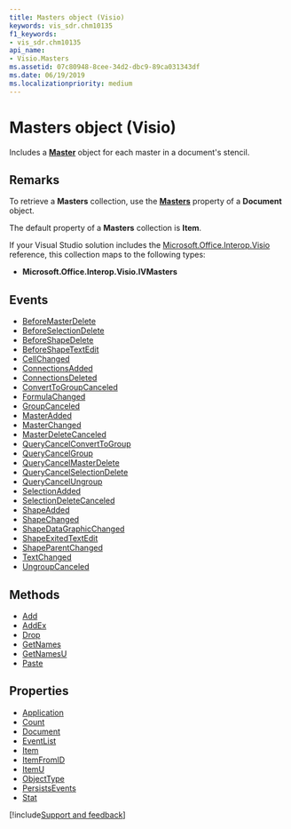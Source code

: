 ```yaml
---
title: Masters object (Visio)
keywords: vis_sdr.chm10135
f1_keywords:
- vis_sdr.chm10135
api_name:
- Visio.Masters
ms.assetid: 07c80948-8cee-34d2-dbc9-89ca031343df
ms.date: 06/19/2019
ms.localizationpriority: medium
---
```



# Masters object (Visio)

Includes a **[Master](Visio.Master.md)** object for each master in a document's stencil.


## Remarks

To retrieve a **Masters** collection, use the **[Masters](visio.document.masters.md)** property of a **Document** object.

The default property of a **Masters** collection is **Item**.

If your Visual Studio solution includes the [Microsoft.Office.Interop.Visio](/visualstudio/vsto/office-primary-interop-assemblies?view=vs-2019&preserve-view=true) reference, this collection maps to the following types:

- **Microsoft.Office.Interop.Visio.IVMasters**
    

## Events

- [BeforeMasterDelete](Visio.Masters.BeforeMasterDelete.md)
- [BeforeSelectionDelete](Visio.Masters.BeforeSelectionDelete.md)
- [BeforeShapeDelete](Visio.Masters.BeforeShapeDelete.md)
- [BeforeShapeTextEdit](Visio.Masters.BeforeShapeTextEdit.md)
- [CellChanged](Visio.Masters.CellChanged.md)
- [ConnectionsAdded](Visio.Masters.ConnectionsAdded.md)
- [ConnectionsDeleted](Visio.Masters.ConnectionsDeleted.md)
- [ConvertToGroupCanceled](Visio.Masters.ConvertToGroupCanceled.md)
- [FormulaChanged](Visio.Masters.FormulaChanged.md)
- [GroupCanceled](Visio.Masters.GroupCanceled.md)
- [MasterAdded](Visio.Masters.MasterAdded.md)
- [MasterChanged](Visio.Masters.MasterChanged.md)
- [MasterDeleteCanceled](Visio.Masters.MasterDeleteCanceled.md)
- [QueryCancelConvertToGroup](Visio.Masters.QueryCancelConvertToGroup.md)
- [QueryCancelGroup](Visio.Masters.QueryCancelGroup.md)
- [QueryCancelMasterDelete](Visio.Masters.QueryCancelMasterDelete.md)
- [QueryCancelSelectionDelete](Visio.Masters.QueryCancelSelectionDelete.md)
- [QueryCancelUngroup](Visio.Masters.QueryCancelUngroup.md)
- [SelectionAdded](Visio.Masters.SelectionAdded.md)
- [SelectionDeleteCanceled](Visio.Masters.SelectionDeleteCanceled.md)
- [ShapeAdded](Visio.Masters.ShapeAdded.md)
- [ShapeChanged](Visio.Masters.ShapeChanged.md)
- [ShapeDataGraphicChanged](Visio.Masters.ShapeDataGraphicChanged.md)
- [ShapeExitedTextEdit](Visio.Masters.ShapeExitedTextEdit.md)
- [ShapeParentChanged](Visio.Masters.ShapeParentChanged.md)
- [TextChanged](Visio.Masters.TextChanged.md)
- [UngroupCanceled](Visio.Masters.UngroupCanceled.md)

## Methods

- [Add](Visio.Masters.Add.md)
- [AddEx](Visio.Masters.AddEx.md)
- [Drop](Visio.Masters.Drop.md)
- [GetNames](Visio.Masters.GetNames.md)
- [GetNamesU](Visio.Masters.GetNamesU.md)
- [Paste](Visio.Masters.Paste.md)

## Properties

- [Application](Visio.Masters.Application.md)
- [Count](Visio.Masters.Count.md)
- [Document](Visio.Masters.Document.md)
- [EventList](Visio.Masters.EventList.md)
- [Item](Visio.Masters.Item.md)
- [ItemFromID](Visio.Masters.ItemFromID.md)
- [ItemU](Visio.Masters.ItemU.md)
- [ObjectType](Visio.Masters.ObjectType.md)
- [PersistsEvents](Visio.Masters.PersistsEvents.md)
- [Stat](Visio.Masters.Stat.md)


[!include[Support and feedback](~/includes/feedback-boilerplate.md)]